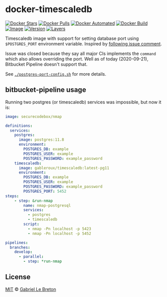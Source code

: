 # docker-timescaledb

[![Docker Stars](https://img.shields.io/docker/stars/gableroux/timescaledb.svg)](https://hub.docker.com/r/gableroux/timescaledb)
[![Docker Pulls](https://img.shields.io/docker/pulls/gableroux/timescaledb.svg)](https://hub.docker.com/r/gableroux/timescaledb)
[![Docker Automated](https://img.shields.io/docker/automated/gableroux/timescaledb.svg)](https://hub.docker.com/r/gableroux/timescaledb)
[![Docker Build](https://img.shields.io/docker/build/gableroux/timescaledb.svg)](https://hub.docker.com/r/gableroux/timescaledb)
[![Image](https://images.microbadger.com/badges/image/gableroux/timescaledb.svg)](https://microbadger.com/images/gableroux/timescaledb)
[![Version](https://images.microbadger.com/badges/version/gableroux/timescaledb.svg)](https://microbadger.com/images/gableroux/timescaledb)
[![Layers](https://images.microbadger.com/badges/image/gableroux/timescaledb.svg)](https://microbadger.com/images/gableroux/timescaledb)

Timescaledb image with support for setting database port using `$POSTGRES_PORT` environment variable. Inspired by [following issue comment](https://github.com/docker-library/postgres/issues/196#issuecomment-252328796).

Issue was closed because they say all major CIs implements the `command` which also allows overriding the port. Well as of today (2020-09-21), Bitbucket Pipeline doesn't support that.

See [`./postgres-port-config.sh`](./postgres-port-config.sh) for more details.

## bitbucket-pipeline usage

Running two postgres (or timescaledb) services was impossible, but now it is:

```yaml
image: securecodebox/nmap

definitions:
  services:
    postgres:
      image: postgres:11.8
      environment:
        POSTGRES_DB: example
        POSTGRES_USER: example
        POSTGRES_PASSWORD: example_password
    timescaledb:
      image: gableroux/timescaledb:latest-pg11
      environment:
        POSTGRES_DB: example
        POSTGRES_USER: example
        POSTGRES_PASSWORD: example_password
        POSTGRES_PORT: 5452
steps:
    - step: &run-nmap
        name: nmap-postgresql
        services:
          - postgres
          - timescaledb
        script:
          - nmap -Pn localhost -p 5423
          - nmap -Pn localhost -p 5452

pipelines:
  branches:
    develop:
      - parallel:
        - step: *run-nmap
```

## License

[MIT](LICENSE.md) © [Gabriel Le Breton](https://gableroux.com)
